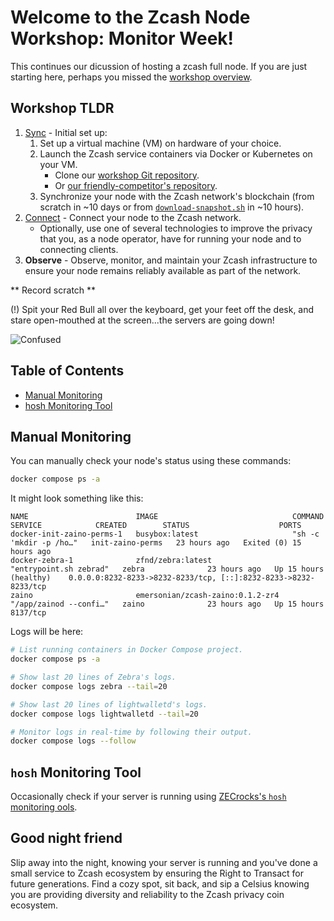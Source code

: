 # Welcome to the Zcash Node Workshop: Monitor Week!

This continues our dicussion of hosting a zcash full node. If you are just starting here, perhaps you missed the [workshop overview](./README.md). 

## Workshop TLDR
1. [Sync](./class-1-sync.md) - Initial set up:
    1. Set up a virtual machine (VM) on hardware of your choice.
    1. Launch the Zcash service containers via Docker or Kubernetes on your VM.
        - Clone our [workshop Git repository](https://github.com/zecrocks/zcash-stack).
        - Or [our friendly-competitor's repository](https://github.com/stakeholdrs/zcash-infra).
    1. Synchronize your node with the Zcash network's blockchain (from scratch in ~10 days or from [`download-snapshot.sh`](../docker/download-snapshot.sh) in ~10 hours).
1. [Connect](./class-2-connect.md) - Connect your node to the Zcash network.
    - Optionally, use one of several technologies to improve the privacy that you, as a node operator, have for running your node and to connecting clients.
1. **Observe** - Observe, monitor, and maintain your Zcash infrastructure to ensure your node remains reliably available as part of the network.

** Record scratch **

(!) Spit your Red Bull all over the keyboard, get your feet off the desk, and stare open-mouthed at the screen...the servers are going down!

![Confused](images/shrek_confused.jpg)

## Table of Contents
- [Manual Monitoring](#manual-monitoring)
- [hosh Monitoring Tool](#hosh-monitoring-tool)

## Manual Monitoring
You can manually check your node's status using these commands:

```sh
docker compose ps -a
```

It might look something like this: 

```
NAME                        IMAGE                              COMMAND                  SERVICE            CREATED        STATUS                    PORTS
docker-init-zaino-perms-1   busybox:latest                     "sh -c 'mkdir -p /ho…"   init-zaino-perms   23 hours ago   Exited (0) 15 hours ago   
docker-zebra-1              zfnd/zebra:latest                  "entrypoint.sh zebrad"   zebra              23 hours ago   Up 15 hours (healthy)    0.0.0.0:8232-8233->8232-8233/tcp, [::]:8232-8233->8232-8233/tcp
zaino                       emersonian/zcash-zaino:0.1.2-zr4   "/app/zainod --confi…"   zaino              23 hours ago   Up 15 hours               8137/tcp
```

Logs will be here:

```sh
# List running containers in Docker Compose project.
docker compose ps -a

# Show last 20 lines of Zebra's logs.
docker compose logs zebra --tail=20

# Show last 20 lines of lightwalletd's logs.
docker compose logs lightwalletd --tail=20

# Monitor logs in real-time by following their output.
docker compose logs --follow
```

## `hosh` Monitoring Tool

Occasionally check if your server is running using [ZECrocks's `hosh` monitoring ools](https://hosh.zec.rocks/zec).

## Good night friend

Slip away into the night, knowing your server is running and you've done a small service to Zcash ecosystem by ensuring the Right to Transact for future generations. Find a cozy spot, sit back, and sip a Celsius knowing you are providing diversity and reliability to the Zcash privacy coin ecosystem.
